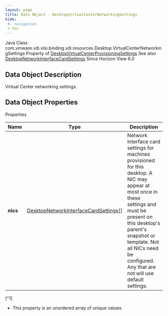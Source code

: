 ```yaml
---
layout: page
title: Data Object - DesktopVirtualCenterNetworkingSettings
hide:
 #- navigation
 - toc
---
```






Java Class
    com.vmware.vdi.vlsi.binding.vdi.resources.Desktop.VirtualCenterNetworkingSettings
Property of
     [DesktopVirtualCenterProvisioningSettings](vdi.resources.Desktop.VirtualCenterProvisioningSettings.md#field_detail)
See also
     [DesktopNetworkInterfaceCardSettings](vdi.resources.Desktop.NetworkInterfaceCardSettings.md)
Since 
    Horizon View 6.0

## Data Object Description 

Virtual Center networking settings. 

## Data Object Properties

Properties

Name |  Type |  Description   
---|---|---  
**nics**| [DesktopNetworkInterfaceCardSettings[]](vdi.resources.Desktop.NetworkInterfaceCardSettings.md)|  Network interface card settings for machines provisioned for this desktop. A NIC may appear at most once in these settings and must be present on this desktop's parent's snapshot or template. Not all NICs need be configured. Any that are not will use default settings.   


[^1]
  * This property is an unordered array of unique values.

  
  

  


